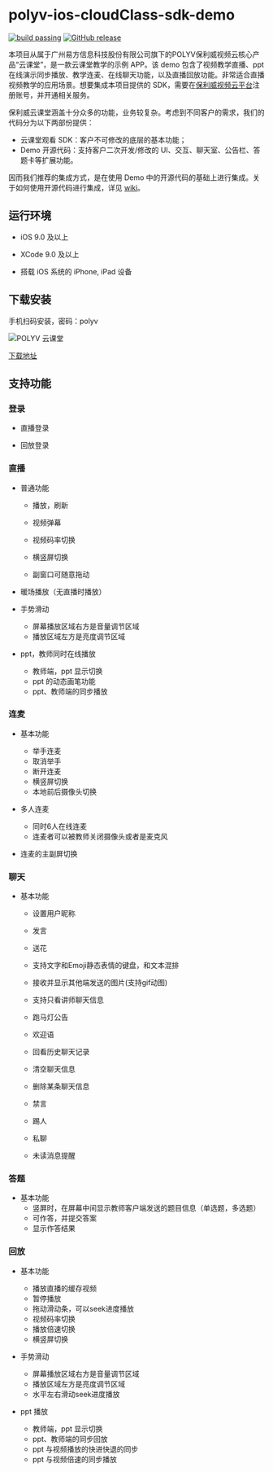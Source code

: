 # polyv-ios-cloudClass-sdk-demo

[![build passing](https://img.shields.io/badge/build-passing-brightgreen.svg)](#)
[![GitHub release](https://img.shields.io/badge/release-v0.11.1-blue.svg)](https://github.com/polyv/polyv-ios-cloudClass-sdk-demo)

本项目从属于广州易方信息科技股份有限公司旗下的POLYV保利威视频云核心产品“云课堂”，是一款云课堂教学的示例 APP。该 demo 包含了视频教学直播、ppt 在线演示同步播放、教学连麦、在线聊天功能，以及直播回放功能。非常适合直播视频教学的应用场景。想要集成本项目提供的 SDK，需要在[保利威视频云平台](http://www.polyv.net/)注册账号，并开通相关服务。

保利威云课堂涵盖十分众多的功能，业务较复杂。考虑到不同客户的需求，我们的代码分为以下两部份提供：

- 云课堂观看 SDK：客户不可修改的底层的基本功能； 
- Demo 开源代码：支持客户二次开发/修改的 UI、交互、聊天室、公告栏、答题卡等扩展功能。

因而我们推荐的集成方式，是在使用 Demo 中的开源代码的基础上进行集成。关于如何使用开源代码进行集成，详见 [wiki](https://github.com/polyv/polyv-ios-cloudClass-sdk-demo/wiki)。



## 运行环境

* iOS 9.0 及以上

* XCode 9.0 及以上

* 搭载 iOS 系统的 iPhone, iPad 设备



## 下载安装

手机扫码安装，密码：polyv

![POLYV 云课堂](https://www.pgyer.com/app/qrcode/zrbo)

[下载地址](https://www.pgyer.com/zrbo)



## 支持功能

### 登录

- 直播登录

- 回放登录

  

### 直播

- 普通功能
  - 播放，刷新
  - 视频弹幕
  - 视频码率切换

  - 横竖屏切换
  - 副窗口可随意拖动

- 暖场播放（无直播时播放）

- 手势滑动
  - 屏幕播放区域右方是音量调节区域
  - 播放区域左方是亮度调节区域

- ppt，教师同时在线播放
  - 教师端，ppt 显示切换
  - ppt 的动态画笔功能
  - ppt、教师端的同步播放



### 连麦

- 基本功能
  - 举手连麦
  - 取消举手
  - 断开连麦
  - 横竖屏切换
  - 本地前后摄像头切换

- 多人连麦
  - 同时6人在线连麦
  - 连麦者可以被教师关闭摄像头或者是麦克风

- 连麦的主副屏切换



### 聊天

- 基本功能
  - 设置用户昵称
  - 发言
  - 送花
  - 支持文字和Emoji静态表情的键盘，和文本混排
  - 接收并显示其他端发送的图片(支持gif动图)

  - 支持只看讲师聊天信息

  - 跑马灯公告

  - 欢迎语
  - 回看历史聊天记录

  - 清空聊天信息

  - 删除某条聊天信息

  - 禁言

  - 踢人

  - 私聊

  - 未读消息提醒



### 答题

- 基本功能
  - 竖屏时，在屏幕中间显示教师客户端发送的题目信息（单选题，多选题）
  - 可作答，并提交答案
  - 显示作答结果

 

### 回放

- 基本功能
  - 播放直播的缓存视频
  - 暂停播放
  - 拖动滑动条，可以seek进度播放
  - 视频码率切换
  - 播放倍速切换
  - 横竖屏切换

- 手势滑动
  - 屏幕播放区域右方是音量调节区域
  - 播放区域左方是亮度调节区域
  - 水平左右滑动seek进度播放

- ppt 播放
  - 教师端，ppt 显示切换
  - ppt、教师端的同步回放
  - ppt 与视频播放的快进快退的同步
  - ppt 与视频倍速的同步播放

